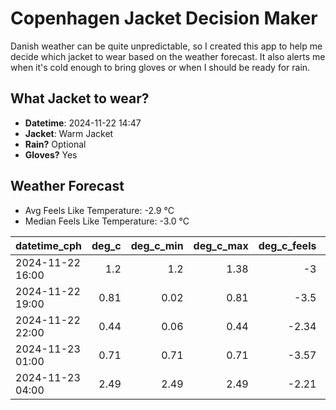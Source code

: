 
# Copenhagen Jacket Decision Maker

Danish weather can be quite unpredictable, so I created this app to help me decide which jacket to wear based on the weather forecast. 
It also alerts me when it's cold enough to bring gloves or when I should be ready for rain.

## What Jacket to wear?

- **Datetime**: 2024-11-22 14:47
- **Jacket**: Warm Jacket
- **Rain?** Optional
- **Gloves?** Yes

## Weather Forecast
- Avg Feels Like Temperature: -2.9 °C
- Median Feels Like Temperature: -3.0 °C

| datetime_cph     |   deg_c |   deg_c_min |   deg_c_max |   deg_c_feels | weather   | wind   | rain   |
|:-----------------|--------:|------------:|------------:|--------------:|:----------|:-------|:-------|
| 2024-11-22 16:00 |    1.2  |        1.2  |        1.38 |         -3    | Rain      | Low    | Low    |
| 2024-11-22 19:00 |    0.81 |        0.02 |        0.81 |         -3.5  | Snow      | Low    | None   |
| 2024-11-22 22:00 |    0.44 |        0.06 |        0.44 |         -2.34 | Clouds    | Low    | None   |
| 2024-11-23 01:00 |    0.71 |        0.71 |        0.71 |         -3.57 | Clouds    | Low    | None   |
| 2024-11-23 04:00 |    2.49 |        2.49 |        2.49 |         -2.21 | Clouds    | High   | None   |
        